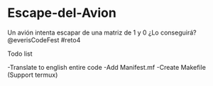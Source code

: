 # Escape-del-Avion
Un avión intenta escapar de una matriz de 1 y 0 ¿Lo conseguirá?
@everisCodeFest #reto4

Todo list

-Translate to english entire code
-Add Manifest.mf
-Create Makefile (Support termux)
